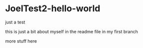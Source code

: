# JoelTest2-hello-world
just a test

this is just a bit about myself in the readme file in my first branch

more stuff here
